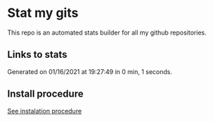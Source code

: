 # Stat my gits

This repo is an automated stats builder for all my github repositories.

## Links to stats


Generated on 01/16/2021 at 19:27:49 in 0 min, 1 seconds.

## Install procedure

[See instalation procedure](./src/install.md)

